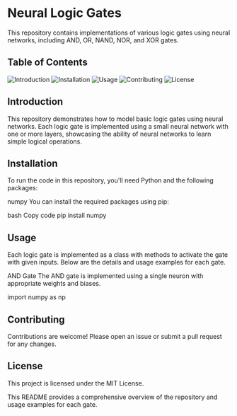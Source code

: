 
# Neural Logic Gates
This repository contains implementations of various logic gates using neural networks, including AND, OR, NAND, NOR, and XOR gates.

## Table of Contents
![Introduction](#introduction)
![Installation](#installation)
![Usage](#usage)
![Contributing](#contributing)
![License](#license)

## Introduction
This repository demonstrates how to model basic logic gates using neural networks. Each logic gate is implemented using a small neural network with one or more layers, showcasing the ability of neural networks to learn simple logical operations.

## Installation
To run the code in this repository, you'll need Python and the following packages:

numpy
You can install the required packages using pip:

bash
Copy code
pip install numpy
 
## Usage
Each logic gate is implemented as a class with methods to activate the gate with given inputs. Below are the details and usage examples for each gate.

AND Gate
The AND gate is implemented using a single neuron with appropriate weights and biases.

import numpy as np

## Contributing
Contributions are welcome! Please open an issue or submit a pull request for any changes.

## License
This project is licensed under the MIT License.

This README provides a comprehensive overview of the repository and usage examples for each gate.